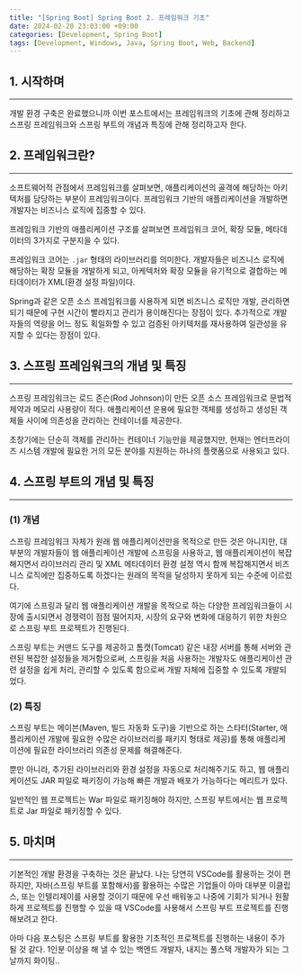 ```yaml
---
title: "[Spring Boot] Spring Boot 2. 프레임워크 기초"
date: 2024-02-20 23:03:00 +09:00
categories: [Development, Spring Boot]
tags: [Development, Windows, Java, Spring Boot, Web, Backend]
---
```

## **1. 시작하며**
***
개발 환경 구축은 완료했으니까 이번 포스트에서는 프레임워크의 기초에 관해 정리하고 스프링 프레임워크와 스프링 부트의 개념과 특징에 관해 정리하고자 한다.
<br>

## **2. 프레임워크란?**
***
소프트웨어적 관점에서 프레임워크를 살펴보면, 애플리케이션의 골격에 해당하는 아키텍처를 담당하는 부분이 프레임워크이다. 프레임워크 기반의 애플리케이션을 개발하면 개발자는 비즈니스 로직에 집중할 수 있다.

프레임워크 기반의 애플리케이션 구조를 살펴보면 프레임워크 코어, 확장 모듈, 메타데이터의 3가지로 구분지을 수 있다.

프레임워크 코어는 `.jar` 형태의 라이브러리를 의미한다. 개발자들은 비즈니스 로직에 해당하는 확장 모듈을 개발하게 되고, 아케텍처와 확장 모듈을 유기적으로 결합하는 메타데이터가 XML(환경 설정 파일)이다.

Spring과 같은 오픈 소스 프레임워크를 사용하게 되면 비즈니스 로직만 개발, 관리하면 되기 때문에 구현 시간이 빨라지고 관리가 용이해진다는 장점이 있다. 추가적으로 개발자들의 역량을 어느 정도 획일화할 수 있고 검증된 아키텍처를 재사용하여 일관성을 유지할 수 있다는 장점이 있다.
<br>

## **3. 스프링 프레임워크의 개념 및 특징**
***
스프링 프레임워크는 로드 존슨(Rod Johnson)이 만든 오픈 소스 프레임워크로 문법적 제약과 메모리 사용량이 적다. 애플리케이션 운용에 필요한 객체를 생성하고 생성된 객체들 사이에 의존성을 관리하는 컨테이너를 제공한다.

초창기에는 단순히 객체를 관리하는 컨테이너 기능만을 제공했지만, 현재는 엔터프라이즈 시스템 개발에 필요한 거의 모든 분야를 지원하는 하나의 플랫폼으로 사용되고 있다.
<br>

## **4. 스프링 부트의 개념 및 특징**
***

### (1) 개념
스프링 프레임워크 자체가 원래 웹 애플리케이션만을 목적으로 만든 것은 아니지만, 대부분의 개발자들이 웹 애플리케이션 개발에 스프링을 사용하고, 웹 애플리케이션이 복잡해지면서 라이브러리 관리 및 XML 메타데이터 환경 설정 역시 함께 복잡해지면서 비즈니스 로직에만 집중하도록 하겠다는 원래의 목적을 달성하지 못하게 되는 수준에 이르렀다.

여기에 스프링과 달리 웹 애플리케이션 개발을 목적으로 하는 다양한 프레임워크들이 시장에 출시되면서 경쟁력이 점점 떨어지자, 시장의 요구와 변화에 대응하기 위한 차원으로 스프링 부트 프로젝트가 진행된다.

스프링 부트는 커맨드 도구를 제공하고 톰캣(Tomcat) 같은 내장 서버를 통해 서버와 관련된 복잡한 설정들을 제거함으로써, 스프링을 처음 사용하는 개발자도 애플리케이션 관련 설정을 쉽게 처리, 관리할 수 있도록 함으로써 개발 자체에 집중할 수 있도록 개발되었다.

### (2) 특징
스프링 부트는 메이븐(Maven, 빌드 자동화 도구)을 기반으로 하는 스타터(Starter, 애플리케이션 개발에 필요한 수많은 라이브러리를 패키지 형태로 제공)를 통해 애플리케이션에 필요한 라이브러리 의존성 문제를 해결해준다.

뿐만 아니라, 추가된 라이브러리와 환경 설정을 자동으로 처리해주기도 하고, 웹 애플리케이션도 JAR 파일로 패키징이 가능해 빠른 개발과 배포가 가능하다는 메리트가 있다.

일반적인 웹 프로젝트는 War 파일로 패키징해야 하지만, 스프링 부트에서는 웹 프로젝트로 Jar 파일로 패키징할 수 있다.
<br>

## **5. 마치며**
***
기본적인 개발 환경을 구축하는 것은 끝났다. 나는 당연히 VSCode를 활용하는 것이 편하지만, 자바(스프링 부트를 포함해서)를 활용하는 수많은 기업들이 아마 대부분 이클립스, 또는 인텔리제이를 사용할 것이기 때문에 우선 배워놓고 나중에 기회가 되거나 원활하게 프로젝트를 진행할 수 있을 때 VSCode를 사용해서 스프링 부트 프로젝트를 진행해보려고 한다.

아마 다음 포스팅은 스프링 부트를 활용한 기초적인 프로젝트를 진행하는 내용이 주가 될 것 같다. 1인분 이상을 해 낼 수 있는 백엔드 개발자, 내지는 풀스택 개발자가 되는 그 날까지 화이팅..